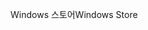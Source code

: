 <span data-ttu-id="c94c9-101">Windows 스토어</span><span class="sxs-lookup"><span data-stu-id="c94c9-101">Windows Store</span></span>